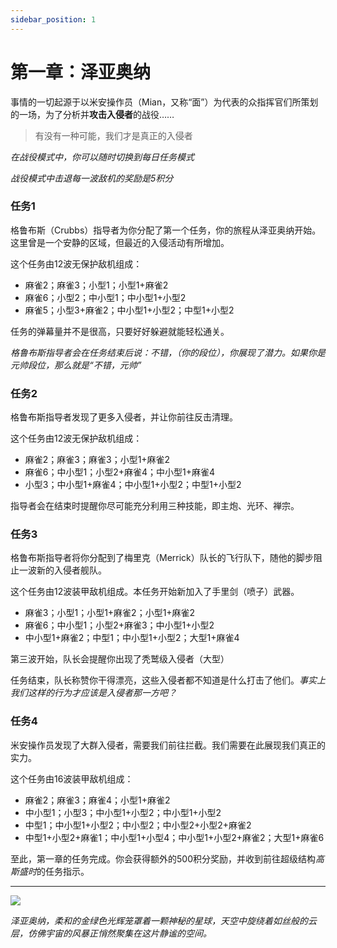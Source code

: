 ```yaml
---
sidebar_position: 1
---
```


# 第一章：泽亚奥纳

事情的一切起源于以米安操作员（Mian，又称“面”）为代表的众指挥官们所策划的一场，为了分析并**攻击入侵者**的战役……

> 有没有一种可能，我们才是真正的入侵者

*在战役模式中，你可以随时切换到每日任务模式*

*战役模式中击退每一波敌机的奖励是5积分*

### 任务1

格鲁布斯（Crubbs）指导者为你分配了第一个任务，你的旅程从泽亚奥纳开始。这里曾是一个安静的区域，但最近的入侵活动有所增加。

这个任务由12波无保护敌机组成：

- 麻雀2；麻雀3；小型1；小型1+麻雀2
- 麻雀6；小型2；中小型1；中小型1+小型2
- 麻雀5；小型3+麻雀2；中小型1+小型2；中型1+小型2

任务的弹幕量并不是很高，只要好好躲避就能轻松通关。

*格鲁布斯指导者会在任务结束后说：不错，（你的段位），你展现了潜力。如果你是元帅段位，那么就是“不错，元帅”*

### 任务2

格鲁布斯指导者发现了更多入侵者，并让你前往反击清理。

这个任务由12波无保护敌机组成：

- 麻雀2；麻雀3；麻雀3；小型1+麻雀2
- 麻雀6；中小型1；小型2+麻雀4；中小型1+麻雀4
- 小型3；中小型1+麻雀4；中小型1+小型2；中型1+小型2

指导者会在结束时提醒你尽可能充分利用三种技能，即主炮、光环、禅宗。

### 任务3

格鲁布斯指导者将你分配到了梅里克（Merrick）队长的飞行队下，随他的脚步阻止一波新的入侵者舰队。

这个任务由12波装甲敌机组成。本任务开始新加入了手里剑（喷子）武器。

- 麻雀3；小型1；小型1+麻雀2；小型1+麻雀2
- 麻雀6；中小型1；小型2+麻雀3；中小型1+小型2
- 中小型1+麻雀2；中型1；中小型1+小型2；大型1+麻雀4

第三波开始，队长会提醒你出现了秃鹫级入侵者（大型）

任务结束，队长称赞你干得漂亮，这些入侵者都不知道是什么打击了他们。*事实上我们这样的行为才应该是入侵者那一方吧？*

### 任务4

米安操作员发现了大群入侵者，需要我们前往拦截。我们需要在此展现我们真正的实力。

这个任务由16波装甲敌机组成：

- 麻雀2；麻雀3；麻雀4；小型1+麻雀2
- 中小型1；小型3；中小型1+小型2；中小型1+小型2
- 中型1；中小型1+小型2；中小型2；中小型2+小型2+麻雀2
- 中型1+小型2+麻雀1；中小型1+小型4；中小型1+小型2+麻雀2；大型1+麻雀6

至此，第一章的任务完成。你会获得额外的500积分奖励，并收到前往超级结构*高斯盛时*的任务指示。

---

<img src="/Campaign/za.png" style={{zoom:0.5}}/>

*泽亚奥纳，柔和的金绿色光辉笼罩着一颗神秘的星球，天空中旋绕着如丝般的云层，仿佛宇宙的风暴正悄然聚集在这片静谧的空间。*